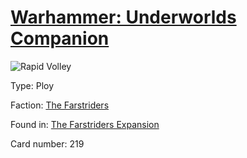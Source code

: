 # [Warhammer: Underworlds Companion](https://guidokessels.github.io/wh-underworlds)

  

![Rapid Volley](https://warhammerunderworlds.com/wp-content/uploads/sites/6/2018/03/219_ENG.png)



Type: Ploy

Faction: [The Farstriders](https://guidokessels.github.io/wh-underworlds/factions/the-farstriders.md)

Found in: [The Farstriders Expansion](https://guidokessels.github.io/wh-underworlds/locations/the-farstriders-expansion.md)

Card number: 219
